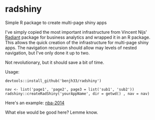 # radshiny

Simple R package to create multi-page shiny apps

I've simply copied the most important infrastructure from Vincent Nijs' [Radiant](https://github.com/vnijs/radiant) package for business analytics and wrapped it in an R package. This allows the quick creation of the infrastructure for multi-page shiny apps. The navigation recursion should allow may levels of nested navigation, but I've only done it up to two.

Not revolutionary, but it should save a bit of time.

Usage:

```
devtools::install_github('benjh33/radshiny')

nav <- list('page1', 'page2', page3 = list('sub1', 'sub2'))
radshiny::createRadShiny('yourAppName', dir = getwd() , nav = nav)
```

Here's an example: [nba-2014](http://ec2-23-22-236-244.compute-1.amazonaws.com:3838/nba-2014/)

What else would be good here? Lemme know.
